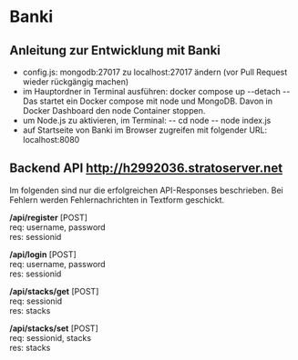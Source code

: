 # Banki

## Anleitung zur Entwicklung mit Banki
- config.js: mongodb:27017 zu localhost:27017 ändern (vor Pull Request wieder rückgängig machen)
- im Hauptordner in Terminal ausführen: docker compose up --detach
-- Das startet ein Docker compose mit node und MongoDB. Davon in Docker Dashboard den node Container stoppen.
- um Node.js zu aktivieren, im Terminal:
-- cd node
-- node index.js
- auf Startseite von Banki im Browser zugreifen mit folgender URL: localhost:8080

## Backend API http://h2992036.stratoserver.net
Im folgenden sind nur die erfolgreichen API-Responses beschrieben. Bei Fehlern werden Fehlernachrichten in Textform geschickt.

**/api/register** [POST]<br/>
req: username, password<br/>
res: sessionid<br/>

**/api/login** [POST]<br/>
req: username, password<br/>
res: sessionid

**/api/stacks/get** [POST]<br/>
req: sessionid<br/>
res: stacks

**/api/stacks/set** [POST]<br/>
req: sessionid, stacks<br/>
res: stacks
